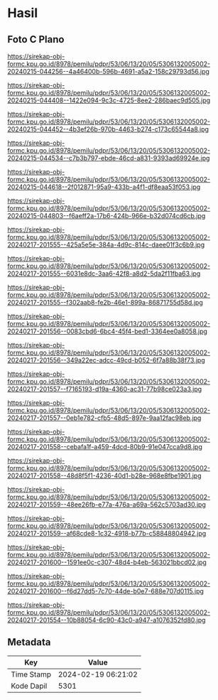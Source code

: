 # Hasil

## Foto C Plano

https://sirekap-obj-formc.kpu.go.id/8978/pemilu/pdpr/53/06/13/20/05/5306132005002-20240215-044256--4a46400b-596b-4691-a5a2-158c29793d56.jpg

https://sirekap-obj-formc.kpu.go.id/8978/pemilu/pdpr/53/06/13/20/05/5306132005002-20240215-044408--1422e094-9c3c-4725-8ee2-286baec9d505.jpg

https://sirekap-obj-formc.kpu.go.id/8978/pemilu/pdpr/53/06/13/20/05/5306132005002-20240215-044452--4b3ef26b-970b-4463-b274-c173c65544a8.jpg

https://sirekap-obj-formc.kpu.go.id/8978/pemilu/pdpr/53/06/13/20/05/5306132005002-20240215-044534--c7b3b797-ebde-46cd-a831-9393ad69924e.jpg

https://sirekap-obj-formc.kpu.go.id/8978/pemilu/pdpr/53/06/13/20/05/5306132005002-20240215-044618--2f012871-95a9-433b-a4f1-df8eaa53f053.jpg

https://sirekap-obj-formc.kpu.go.id/8978/pemilu/pdpr/53/06/13/20/05/5306132005002-20240215-044803--f6aeff2a-17b6-424b-966e-b32d074cd6cb.jpg

https://sirekap-obj-formc.kpu.go.id/8978/pemilu/pdpr/53/06/13/20/05/5306132005002-20240217-201555--425a5e5e-384a-4d9c-814c-daee01f3c6b9.jpg

https://sirekap-obj-formc.kpu.go.id/8978/pemilu/pdpr/53/06/13/20/05/5306132005002-20240217-201555--6031e8dc-3aa6-42f8-a8d2-5da2f11fba63.jpg

https://sirekap-obj-formc.kpu.go.id/8978/pemilu/pdpr/53/06/13/20/05/5306132005002-20240217-201555--f302aab8-fe2b-46e1-899a-86871755d58d.jpg

https://sirekap-obj-formc.kpu.go.id/8978/pemilu/pdpr/53/06/13/20/05/5306132005002-20240217-201556--0083cbd6-6bc4-45f4-bed1-3364ee0a8058.jpg

https://sirekap-obj-formc.kpu.go.id/8978/pemilu/pdpr/53/06/13/20/05/5306132005002-20240217-201556--349a22ec-adcc-49cd-b052-6f7a88b38f73.jpg

https://sirekap-obj-formc.kpu.go.id/8978/pemilu/pdpr/53/06/13/20/05/5306132005002-20240217-201557--f7165193-d19a-4360-ac31-77b98ce023a3.jpg

https://sirekap-obj-formc.kpu.go.id/8978/pemilu/pdpr/53/06/13/20/05/5306132005002-20240217-201557--0eb1e782-cfb5-48d5-897e-9aa12fac98eb.jpg

https://sirekap-obj-formc.kpu.go.id/8978/pemilu/pdpr/53/06/13/20/05/5306132005002-20240217-201558--cebafa1f-a459-4dcd-80b9-91e047cca9d8.jpg

https://sirekap-obj-formc.kpu.go.id/8978/pemilu/pdpr/53/06/13/20/05/5306132005002-20240217-201558--48d8f5f1-4236-40d1-b28e-968e8fbe1901.jpg

https://sirekap-obj-formc.kpu.go.id/8978/pemilu/pdpr/53/06/13/20/05/5306132005002-20240217-201559--48ee26fb-e77a-476a-a69a-562c5703ad30.jpg

https://sirekap-obj-formc.kpu.go.id/8978/pemilu/pdpr/53/06/13/20/05/5306132005002-20240217-201559--af68cde8-1c32-4918-b77b-c58848804942.jpg

https://sirekap-obj-formc.kpu.go.id/8978/pemilu/pdpr/53/06/13/20/05/5306132005002-20240217-201600--1591ee0c-c307-48d4-b4eb-563021bbcd02.jpg

https://sirekap-obj-formc.kpu.go.id/8978/pemilu/pdpr/53/06/13/20/05/5306132005002-20240217-201600--f6d27dd5-7c70-44de-b0e7-688e707d0115.jpg

https://sirekap-obj-formc.kpu.go.id/8978/pemilu/pdpr/53/06/13/20/05/5306132005002-20240217-201554--10b88054-6c90-43c0-a947-a1076352fd80.jpg


## Metadata

| Key        | Value               |
| ---------- | ------------------- |
| Time Stamp | 2024-02-19 06:21:02 |
| Kode Dapil | 5301                |



